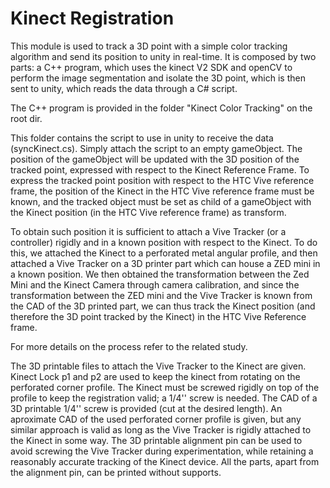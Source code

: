 # Kinect Registration
This module is used to track a 3D point with a simple color tracking algorithm and send its position to unity in real-time. It is composed by two parts: a C++ program, which uses the kinect V2 SDK and openCV to perform the image segmentation and isolate the 3D point, which is then sent to unity, which reads the data through a C# script. 

The C++ program is provided in the folder "Kinect Color Tracking" on the root dir.

This folder contains the script to use in unity to receive the data (syncKinect.cs). Simply attach the script to an empty gameObject. The position of the gameObject will be updated with the 3D position of the tracked point, expressed with respect to the Kinect Reference Frame. To express the tracked point position with respect to the HTC Vive reference frame, the position of the Kinect in the HTC Vive reference frame must be known, and the tracked object must be set as child of a gameObject with the Kinect position (in the HTC Vive reference frame) as transform.  

To obtain such position it is sufficient to attach a Vive Tracker (or a controller) rigidly and in a known position with respect to the Kinect. To do this, we attached the Kinect to a perforated metal angular profile, and then attached a Vive Tracker on a 3D printer part which can house a ZED mini in a known position. We then obtained the transformation between the Zed Mini and the Kinect Camera through camera calibration, and since the transformation between the ZED mini and the Vive Tracker is known from the CAD of the 3D printed part, we can thus track the Kinect position (and therefore the 3D point tracked by the Kinect) in the HTC Vive Reference frame. 

For more details on the process refer to the related study.

The 3D printable files to attach the Vive Tracker to the Kinect are given.
Kinect Lock p1 and p2 are used to keep the kinect from rotating on the perforated corner profile.
The Kinect must be screwed rigidly on top of the profile to keep the registration valid; a 1/4'' screw is needed. The CAD of a 3D printable 1/4'' screw is provided (cut at the desired length).
An aproximate CAD of the used perforated corner profile is given, but any similar approach is valid as long as the Vive Tracker is rigidly attached to the Kinect in some way.
The 3D printable alignment pin can be used to avoid screwing the Vive Tracker during experimentation, while retaining a reasonably accurate tracking of the Kinect device.
All the parts, apart from the alignment pin, can be printed without supports.



